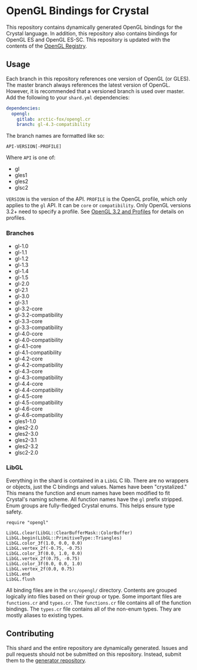 OpenGL Bindings for Crystal
===========================

This repository contains dynamically generated OpenGL bindings for the Crystal language.
In addition, this repository also contains bindings for OpenGL ES and OpenGL ES-SC.
This repository is updated with the contents of the [OpenGL Registry](https://github.com/KhronosGroup/OpenGL-Registry).

Usage
-----

Each branch in this repository references one version of OpenGL (or GLES).
The master branch always references the latest version of OpenGL.
However, it is recommended that a versioned branch is used over master.
Add the following to your `shard.yml` dependencies:

```yaml
dependencies:
  opengl:
    gitlab: arctic-fox/opengl.cr
    branch: gl-4.3-compatibility
```

The branch names are formatted like so:

```text
API-VERSION[-PROFILE]
```

Where `API` is one of:

- gl
- gles1
- gles2
- glsc2

`VERSION` is the version of the API.
`PROFILE` is the OpenGL profile, which only applies to the `gl` API.
It can be `core` or `compatibility`.
Only OpenGL versions 3.2+ need to specify a profile.
See [OpenGL 3.2 and Profiles](https://www.khronos.org/opengl/wiki/OpenGL_Context#OpenGL_3.2_and_Profiles) for details on profiles.

### Branches

- gl-1.0
- gl-1.1
- gl-1.2
- gl-1.3
- gl-1.4
- gl-1.5
- gl-2.0
- gl-2.1
- gl-3.0
- gl-3.1
- gl-3.2-core
- gl-3.2-compatibility
- gl-3.3-core
- gl-3.3-compatibility
- gl-4.0-core
- gl-4.0-compatibility
- gl-4.1-core
- gl-4.1-compatibility
- gl-4.2-core
- gl-4.2-compatibility
- gl-4.3-core
- gl-4.3-compatibility
- gl-4.4-core
- gl-4.4-compatibility
- gl-4.5-core
- gl-4.5-compatibility
- gl-4.6-core
- gl-4.6-compatibility
- gles1-1.0
- gles2-2.0
- gles2-3.0
- gles2-3.1
- gles2-3.2
- glsc2-2.0

### LibGL

Everything in the shard is contained in a `LibGL` C lib.
There are no wrappers or objects, just the C bindings and values.
Names have been "crystalized."
This means the function and enum names have been modified to fit Crystal's naming scheme.
All function names have the `gl` prefix stripped.
Enum groups are fully-fledged Crystal enums.
This helps ensure type safety.

```crystal
require "opengl"

LibGL.clear(LibGL::ClearBufferMask::ColorBuffer)
LibGL.begin(LibGL::PrimitiveType::Triangles)
LibGL.color_3f(1.0, 0.0, 0.0)
LibGL.vertex_2f(-0.75, -0.75)
LibGL.color_3f(0.0, 1.0, 0.0)
LibGL.vertex_2f(0.75, -0.75)
LibGL.color_3f(0.0, 0.0, 1.0)
LibGL.vertex_2f(0.0, 0.75)
LibGL.end
LibGL.flush
```

All binding files are in the `src/opengl/` directory.
Contents are grouped logically into files based on their group or type.
Some important files are `functions.cr` and `types.cr`.
The `functions.cr` file contains all of the function bindings.
The `types.cr` file contains all of the non-enum types.
They are mostly aliases to existing types.

Contributing
------------

This shard and the entire repository are dynamically generated.
Issues and pull requests should not be submitted on this repository.
Instead, submit them to the [generator repository](https://gitlab.com/arctic-fox/opengl-bind-gen.cr).
